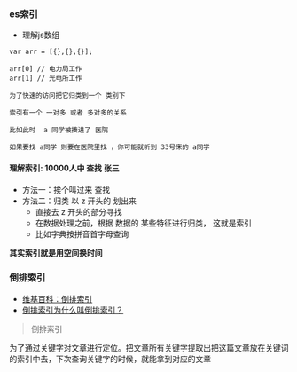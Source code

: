 ### es索引

- 理解js数组

```
var arr = [{},{},{}];

arr[0] // 电力局工作  
arr[1] // 光电所工作

为了快速的访问把它归类到一个 类别下

索引有一个 一对多 或者 多对多的关系

比如此时  a 同学被揍进了 医院

如果要找 a同学 则要在医院里找 ，你可能就听到 33号床的 a同学 
```

#### 理解索引: 10000人中 查找 张三

- 方法一：挨个叫过来 查找
- 方法二：归类  以 z 开头的 划出来
    - 直接去 z 开头的部分寻找
    - 在数据处理之前，根据 数据的 某些特征进行归类， 这就是索引
    - 比如字典按拼音首字母查询

**其实索引就是用空间换时间**

### 倒排索引

- [维基百科：倒排索引](https://zh.wikipedia.org/wiki/%E5%80%92%E6%8E%92%E7%B4%A2%E5%BC%95)
- [倒排索引为什么叫倒排索引？](https://www.zhihu.com/question/23202010)


> 倒排索引

为了通过关键字对文章进行定位。把文章所有关键字提取出把这篇文章放在关键词的索引中去，下次查询关键字的时候，就能拿到对应的文章


